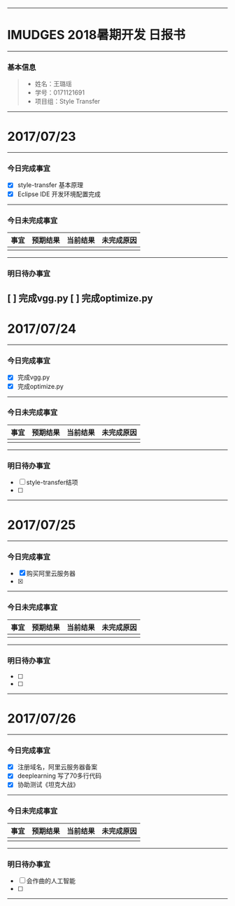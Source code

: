 -------
# IMUDGES 2018暑期开发 日报书
-------


### 基本信息
> * 姓名：王璐瑶
> * 学号：0171121691
> * 项目组：Style Transfer

--------


# 2017/07/23

--------

### 今日完成事宜
- [x]  style-transfer  基本原理
- [x]  Eclipse IDE  开发环境配置完成  

------
### 今日未完成事宜


| 事宜     |预期结果| 当前结果  | 未完成原因   | 
| --------   | -----:  | -----:  | :----:  |
|    |   |   |   |


-------
### 明日待办事宜
[ ] 完成vgg.py
[ ] 完成optimize.py
--------


# 2017/07/24

--------

### 今日完成事宜
- [x]  完成vgg.py
- [x]  完成optimize.py

------
### 今日未完成事宜


| 事宜     |预期结果| 当前结果  | 未完成原因   | 
| --------   | -----:  | -----:  | :----:  |
|    |   |   |   |


-------
### 明日待办事宜
- [ ] style-transfer结项
- [ ] 
--------


# 2017/07/25

--------

### 今日完成事宜
- [x]  购买阿里云服务器
- [x]  

------
### 今日未完成事宜


| 事宜     |预期结果| 当前结果  | 未完成原因   | 
| --------   | -----:  | -----:  | :----:  |
|    |   |   |   |


-------
### 明日待办事宜
- [ ] 
- [ ] 
--------


# 2017/07/26

--------

### 今日完成事宜
- [x]  注册域名，阿里云服务器备案
- [x]  deeplearning  写了70多行代码
- [x]  协助测试《坦克大战》

------
### 今日未完成事宜


| 事宜     |预期结果| 当前结果  | 未完成原因   | 
| --------   | -----:  | -----:  | :----:  |
|    |   |   |   |


-------
### 明日待办事宜
- [ ] 会作曲的人工智能
- [ ] 
--------
